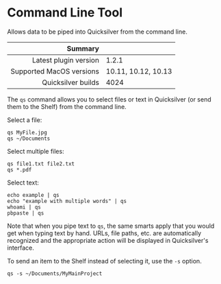# Command Line Tool

Allows data to be piped into Quicksilver from the command line.

 Summary                  | &nbsp; 
-------------------------:|:--------------------
 Latest plugin version    | 1.2.1
 Supported MacOS versions | 10.11, 10.12, 10.13
 Quicksilver builds       | 4024


The `qs` command allows you to select files or text in Quicksilver (or send
them to the Shelf) from the command line.

Select a file:

    
    
    qs MyFile.jpg
    qs ~/Documents
    

Select multiple files:

    
    
    qs file1.txt file2.txt
    qs *.pdf
    

Select text:

    
    
    echo example | qs
    echo "example with multiple words" | qs
    whoami | qs
    pbpaste | qs
    

Note that when you pipe text to `qs`, the same smarts apply that you would get
when typing text by hand. URLs, file paths, etc. are automatically recognized
and the appropriate action will be displayed in Quicksilver's interface.

To send an item to the Shelf instead of selecting it, use the `-s` option.

    
    
    qs -s ~/Documents/MyMainProject